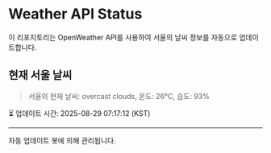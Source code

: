 
# Weather API Status

이 리포지토리는 OpenWeather API를 사용하여 서울의 날씨 정보를 자동으로 업데이트합니다.

## 현재 서울 날씨
> 서울의 현재 날씨: overcast clouds, 온도: 26°C, 습도: 93%

⏳ 업데이트 시간: 2025-08-29 07:17:12 (KST)

---
자동 업데이트 봇에 의해 관리됩니다.
